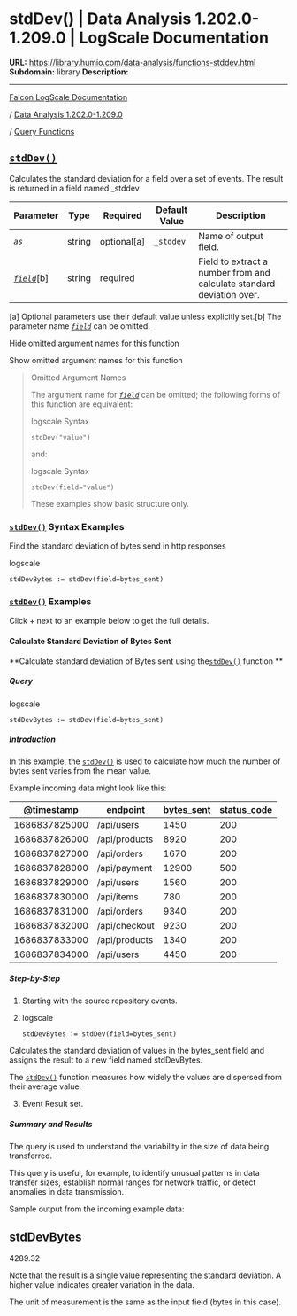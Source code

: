 # stdDev() | Data Analysis 1.202.0-1.209.0 | LogScale Documentation

**URL:** https://library.humio.com/data-analysis/functions-stddev.html
**Subdomain:** library
**Description:** 

---

[Falcon LogScale Documentation](https://library.humio.com)

/ [Data Analysis 1.202.0-1.209.0](data-analysis-docs.html)

/ [Query Functions](functions.html)

## [`stdDev()`](functions-stddev.html "stdDev\(\)")

Calculates the standard deviation for a field over a set of events. The result is returned in a field named _stddev

Parameter| Type| Required| Default Value| Description  
---|---|---|---|---  
[ _`as`_](functions-stddev.html#query-functions-stddev-as)|  string| optional[a] | `_stddev`|  Name of output field.   
[_`field`_](functions-stddev.html#query-functions-stddev-field)[b]| string| required |  |  Field to extract a number from and calculate standard deviation over.   
[a] Optional parameters use their default value unless explicitly set.[b] The parameter name [_`field`_](functions-stddev.html#query-functions-stddev-field) can be omitted.  
  
Hide omitted argument names for this function

Show omitted argument names for this function

> Omitted Argument Names
> 
> The argument name for [_`field`_](functions-stddev.html#query-functions-stddev-field) can be omitted; the following forms of this function are equivalent:
> 
> logscale Syntax
>     
>     
>     stdDev("value")
> 
> and:
> 
> logscale Syntax
>     
>     
>     stdDev(field="value")
> 
> These examples show basic structure only.

### [`stdDev()`](functions-stddev.html "stdDev\(\)") Syntax Examples

Find the standard deviation of bytes send in http responses 

logscale
    
    
    stdDevBytes := stdDev(field=bytes_sent)

### [`stdDev()`](functions-stddev.html "stdDev\(\)") Examples

Click + next to an example below to get the full details.

#### Calculate Standard Deviation of Bytes Sent

**Calculate standard deviation of Bytes sent using the[`stdDev()`](functions-stddev.html "stdDev\(\)") function **

##### Query

logscale
    
    
    stdDevBytes := stdDev(field=bytes_sent)

##### Introduction

In this example, the [`stdDev()`](functions-stddev.html "stdDev\(\)") is used to calculate how much the number of bytes sent varies from the mean value. 

Example incoming data might look like this: 

@timestamp| endpoint| bytes_sent| status_code  
---|---|---|---  
1686837825000| /api/users| 1450| 200  
1686837826000| /api/products| 8920| 200  
1686837827000| /api/orders| 1670| 200  
1686837828000| /api/payment| 12900| 500  
1686837829000| /api/users| 1560| 200  
1686837830000| /api/items| 780| 200  
1686837831000| /api/orders| 9340| 200  
1686837832000| /api/checkout| 9230| 200  
1686837833000| /api/products| 1340| 200  
1686837834000| /api/users| 4450| 200  
  
##### Step-by-Step

  1. Starting with the source repository events.

  2. logscale
         
         stdDevBytes := stdDev(field=bytes_sent)

Calculates the standard deviation of values in the bytes_sent field and assigns the result to a new field named stdDevBytes. 

The [`stdDev()`](functions-stddev.html "stdDev\(\)") function measures how widely the values are dispersed from their average value. 

  3. Event Result set.




##### Summary and Results

The query is used to understand the variability in the size of data being transferred. 

This query is useful, for example, to identify unusual patterns in data transfer sizes, establish normal ranges for network traffic, or detect anomalies in data transmission. 

Sample output from the incoming example data: 

stdDevBytes  
---  
4289.32  
  
Note that the result is a single value representing the standard deviation. A higher value indicates greater variation in the data. 

The unit of measurement is the same as the input field (bytes in this case).

